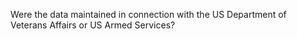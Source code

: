 Were the data maintained in connection with the US Department of Veterans Affairs or US Armed Services?